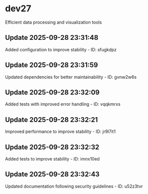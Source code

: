 # dev27
Efficient data processing and visualization tools

## Update 2025-09-28 23:31:48
Added configuration to improve stability - ID: sfugkdpz


## Update 2025-09-28 23:31:59
Updated dependencies for better maintainability - ID: gvnw2w6s


## Update 2025-09-28 23:32:09
Added tests with improved error handling - ID: vqqkmrxs


## Update 2025-09-28 23:32:21
Improved performance to improve stability - ID: jr9l7it1


## Update 2025-09-28 23:32:32
Added tests to improve stability - ID: imnx10ed


## Update 2025-09-28 23:32:43
Updated documentation following security guidelines - ID: u52z3tvr

